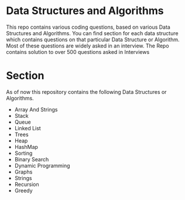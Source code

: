 # Data Structures and Algorithms
This repo contains various coding questions, based on various Data Structures and Algorithms. You can find section for 
each data structure which contains questions on that particular Data Structure or Algorithm.
Most of these questions are widely asked in an interview. The Repo contains solution to over 500 questions asked in Interviews
# Section
As of now this repository contains the following Data Structures or Algorithms.
 - Array And Strings
 - Stack
 - Queue
 - Linked List
 - Trees
 - Heap
 - HashMap
 - Sorting
 - Binary Search
 - Dynamic Programming
 - Graphs
 - Strings
 - Recursion
 - Greedy  
